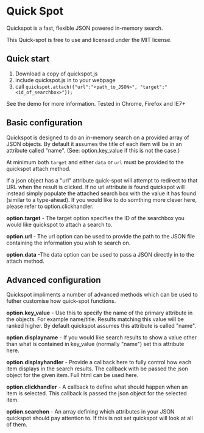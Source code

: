 # Quick Spot

Quickspot is a fast, flexible JSON powered in-memory search. 

This Quick-spot is free to use and licensed under the MIT license.

## Quick start

1. Download a copy of quickspot.js
2. include quickspot.js in to your webpage
3. call `quickspot.attach({"url":"<path_to_JSON>", "target":"<id_of_searchbox>"});`

See the demo for more information. Tested in Chrome, Firefox and IE7+

## Basic configuration

Quickspot is designed to do an in-memory search on a provided array of JSON objects. By default it assumes the title of each item will be in an attribute called "name". (See: option.key_value if this is not the case.)

At minimum both `target` and either `data` or `url` must be provided to the quickspot attach method.

If a json object has a "url" attribute quick-spot will attempt to redirect to that URL when the result is clicked. If no url attribute is found quickspot will instead simply populate the attached search box with the value it has found (similar to a type-ahead). If you would like to do somthing more clever here, please refer to option.clickhandler.

**option.target** - The target option specifies the ID of the searchbox you would like quickspot to attach a search to.

**option.url** - The url option can be used to provide the path to the JSON file containing the information you wish to search on.

**option.data** -The data option can be used to pass a JSON directly in to the attach method.


## Advanced configuration

Quickspot impliments a number of advanced methods which can be used to futher customise how quick-spot functions.

**option.key_value** - Use this to specify the name of the primary attribute in the objects. For example name/title. Results matching this value will be ranked higher. By default quickspot assumes this attribute is called "name".

**option.displayname** - If you would like search results to show a value other than what is contained in key_value (normally "name") set this attribute here.

**option.displayhandler** - Provide a callback here to fully control how each item displays in the search results. The callback with be passed the json object for the given item. Full html can be used here.

**option.clickhandler** - A callback to define what should happen when an item is selected. This callback is passed the json object for the selected item.

**option.searchon** - An array defining which attributes in your JSON quickspot should pay attention to. If this is not set quickspot will look at all of them.
